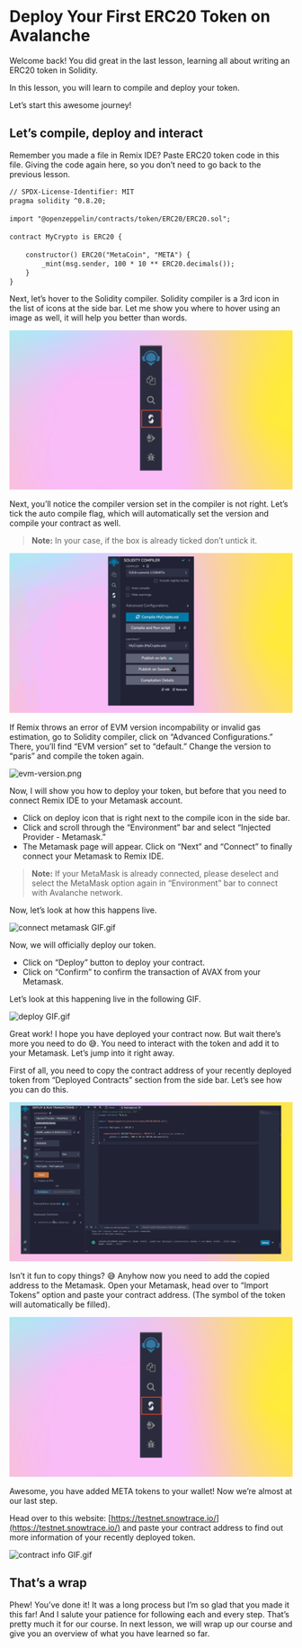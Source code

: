 # Deploy Your First ERC20 Token on Avalanche

Welcome back! You did great in the last lesson, learning all about writing an ERC20 token in Solidity.

In this lesson, you will learn to compile and deploy your token.

Let’s start this awesome journey!

## Let’s compile, deploy and interact

Remember you made a file in Remix IDE? Paste ERC20 token code in this file. Giving the code again here, so you don’t need to go back to the previous lesson.

```
// SPDX-License-Identifier: MIT
pragma solidity ^0.8.20;

import "@openzeppelin/contracts/token/ERC20/ERC20.sol";

contract MyCrypto is ERC20 {

    constructor() ERC20("MetaCoin", "META") {
        _mint(msg.sender, 100 * 10 ** ERC20.decimals());
    }
}
```

Next, let’s hover to the Solidity compiler. Solidity compiler is a 3rd icon in the list of icons at the side bar. Let me show you where to hover using an image as well, it will help you better than words.

![Frame 3560339 (9).png](<https://github.com/0xmetaschool/Learning-Projects/blob/main/assests_for_all/assets_for_Avalanche_c1/Deploy%20Your%20First%20ERC20%20Token%20on%20Avalanche/Frame_3560339_(9).webp?raw=true>)

Next, you’ll notice the compiler version set in the compiler is not right. Let’s tick the auto compile flag, which will automatically set the version and compile your contract as well.

> **Note:** In your case, if the box is already ticked don’t untick it.

![Frame 3560339 (6).gif](<https://github.com/0xmetaschool/Learning-Projects/blob/main/assests_for_all/assets_for_Avalanche_c1/Deploy%20Your%20First%20ERC20%20Token%20on%20Avalanche/Frame_3560339_(6).webp?raw=true>)

If Remix throws an error of EVM version incompability or invalid gas estimation, go to Solidity compiler, click on “Advanced Configurations.” There, you’ll find “EVM version” set to “default.” Change the version to “paris” and compile the token again.
    
![evm-version.png](https://github.com/0xmetaschool/Learning-Projects/blob/main/assests_for_all/How%20to%20create%20your%20own%20token%20on%20Binance/Deploying%20Your%20Token/evm-version.png?raw=true)

Now, I will show you how to deploy your token, but before that you need to connect Remix IDE to your Metamask account.

- Click on deploy icon that is right next to the compile icon in the side bar.
- Click and scroll through the “Environment” bar and select “Injected Provider - Metamask.”
- The Metamask page will appear. Click on “Next” and “Connect” to finally connect your Metamask to Remix IDE.

> **Note:** If your MetaMask is already connected, please deselect and select the MetaMask option again in “Environment” bar to connect with Avalanche network.

Now, let’s look at how this happens live.

![connect metamask GIF.gif](https://github.com/0xmetaschool/Learning-Projects/blob/main/assests_for_all/assets_for_Avalanche_c1/Deploy%20Your%20First%20ERC20%20Token%20on%20Avalanche/connect_metamask_GIF.webp?raw=true)

Now, we will officially deploy our token.

- Click on “Deploy” button to deploy your contract.
- Click on “Confirm” to confirm the transaction of AVAX from your Metamask.

Let’s look at this happening live in the following GIF.

![deploy GIF.gif](https://github.com/0xmetaschool/Learning-Projects/blob/main/assests_for_all/assets_for_Avalanche_c1/Deploy%20Your%20First%20ERC20%20Token%20on%20Avalanche/deploy_GIF.webp?raw=true)

Great work! I hope you have deployed your contract now. But wait there’s more you need to do 😅. You need to interact with the token and add it to your Metamask. Let’s jump into it right away.

First of all, you need to copy the contract address of your recently deployed token from “Deployed Contracts” section from the side bar. Let’s see how you can do this.

![Frame 3560339 (8).gif](<https://github.com/0xmetaschool/Learning-Projects/blob/main/assests_for_all/assets_for_Avalanche_c1/Deploy%20Your%20First%20ERC20%20Token%20on%20Avalanche/Frame_3560339_(8).webp?raw=true>)

Isn’t it fun to copy things? 😅 Anyhow now you need to add the copied address to the Metamask. Open your Metamask, head over to “Import Tokens” option and paste your contract address. (The symbol of the token will automatically be filled).

![Frame 3560339 (9).gif](<https://github.com/0xmetaschool/Learning-Projects/blob/main/assests_for_all/assets_for_Avalanche_c1/Deploy%20Your%20First%20ERC20%20Token%20on%20Avalanche/Frame_3560339_(9).webp?raw=true>)

Awesome, you have added META tokens to your wallet! Now we’re almost at our last step.

Head over to this website: [https://testnet.snowtrace.io/](https://testnet.snowtrace.io/) and paste your contract address to find out more information of your recently deployed token.

![contract info GIF.gif](https://github.com/0xmetaschool/Learning-Projects/blob/main/assests_for_all/assets_for_Avalanche_c1/Deploy%20Your%20First%20ERC20%20Token%20on%20Avalanche/contract_info_GIF.webp?raw=true)

## That’s a wrap

Phew! You’ve done it! It was a long process but I’m so glad that you made it this far! And I salute your patience for following each and every step. That’s pretty much it for our course. In next lesson, we will wrap up our course and give you an overview of what you have learned so far.
